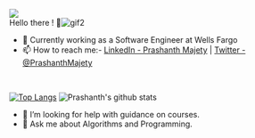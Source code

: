 ![](https://visitor-badge.laobi.icu/badge?page_id=MajetyPrashanth.MajetyPrashanth)
<br>
Hello there ! 👋![gif2](https://user-images.githubusercontent.com/58392261/113102575-d88fb100-921b-11eb-9f23-36e12dc9c277.gif)
- 🔭 Currently working as a Software Engineer at Wells Fargo
- 📫 How to reach me:-  [LinkedIn - Prashanth Majety](https://www.linkedin.com/in/prashanth-majety-7b474318b/) | [Twitter - @PrashanthMajety](https://twitter.com/PrashanthMajety) 
<br>

[![Top Langs](https://github-readme-stats.vercel.app/api/top-langs/?username=MajetyPrashanth&theme=tokyonight)](https://github.com/MajetyPrashanth/github-readme-stats) ![Prashanth's github stats](https://github-readme-stats.vercel.app/api?username=MajetyPrashanth&theme=tokyonight)
- 🤔 I’m looking for help with guidance on courses.
- 💬 Ask me about Algorithms and Programming.
